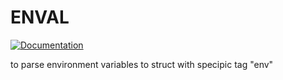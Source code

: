 # ENVAL

[![Documentation](https://godoc.org/github.com/pallat/enval?status.svg)](http://godoc.org/github.com/pallat/enval)

to parse environment variables to struct with specipic tag "env"
